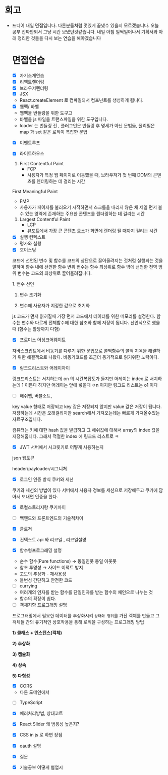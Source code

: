 # 회고 

- 드디어 내일 면접입니다. 다른분들처럼 멋있게 끝냈수 있을지 모르겠습니다. 오늘 공부 진짜안되서 그냥 시간 보냈던것같습니다. 내일 아침 일찍일어나서 기획서와 아래 정리한 것들을 다시 보는 연습을 해야겠습니다 

  #   면접연습
    - [x]  자기소개연습
    - [x]  리액트렌더링
    - [x]  브라우저렌더링
    - [x]  JSX
    - React.createElement 로 컴파일되서 컴포넌트를 생성하게 됩니다.

    - [x]  웹팩/ 바벨
    - 웹팩을 번들링을 위한 도구고
    - 바벨을 js 파일을 트랜스파일을 위한 도구입니다.
    - loader 는 번들링 전 , 플러그인은 번들링 후 명세가 아닌 문법들, 폴리필은 map 과 set 같은 로직이 복잡한 문법
    - [x]  이벤트루프

    - [x]  라이트하우스
    1. First Contentful Paint
        - FCP
        - 사용자가 특정 웹 페이지로 이동했을 때, 브라우저가 첫 번째 DOM의 콘텐츠를 렌더링하는 데 걸리는 시간

    First Meaningful Paint

    - FMP
    - 사용자가 페이지를 불러오기 시작하면서 스크롤을 내리지 않은 채 제일 먼저 볼 수 있는 영역에 존재하는 주요한 콘텐츠를 렌더링하는 데 걸리는 시간
    1. Largest Contentful Paint
        - LCP
        - 뷰포트에서 가장 큰 콘텐츠 요소가 화면에 렌더링 될 때까지 걸리는 시간

    - [x]  실행 컨텍스트
    - 평가와 실행

    - [x]  호이스팅

    코드에 선언된 변수 및 함수를 코드의 상단으로 끌어올려지는 것처럼 실행되는 것을 말하며 함수 내에 선언한 함수 변위 변수는 함수 최상위로 함수 밖에 선언한 전역 범위 변수는 코드의 최상위로 끌어올려집니다.

    1. 변수 선언

    1. 변수 초기화

    2. 변수에 사용자가 지정한 값으로 초기화

    js 코드가 먼저 읽혀질때 가장 먼저 코드에서 데이터를 위한 메모리를 설정한다. 함수는 변수와 다르게 전체함수에 대한 참조와 함께 저장이 됩니다. 선언식으로 했을때 (함수는 할당까지 다함)

    - [x]  프로미스 어싱크어웨이트

    자바스크립트에서 비동기를 다루기 위한 문법으로 콜백함수의 콜백 지옥을 해결하기 위한 해결책으로 나왔다. 비동기코드를 조금더 동기적으로 읽기위한 노력이다.

    - [x]  링크드리스트와 어레이차이

    링크드리스트는 서치하는데 on 의 시간복잡도가 들지만 어레이는 index 로 서치하는데 1 이든다 하지만 어레이는 앞에 넣을때 ㅇn 이지만 링크드 리스트는 o1 이다

    - [ ]  해쉬맵, 버블소트,

    key value 형태로 저장되고 key 갑은 저장되지 않지만 value 값은 저장이 됩니다. 저장하는데 시간은 오래걸리지만 search해서 가져오는데는 빠르게 가져올수있는자료구조입니다.

    컴퓨터는 키에 대한 hash 값을 발급하고 그 해쉬값에 대해서 array의 index 값을 지정해줍니다. 그래서 적절한 index 에 링크드 리스트로 ㅋ

    - [x]  JWT 서버에서 시크릿키로 어떻게 사용하는지

    json 웹토큰

    header/payloader/시그니처

    - [x]  로그인 인증 방식 쿠키와 세션

    쿠키와 세션의 방법이 있다 서버에서 사용자 정보를 세션으로 저장해두고 쿠키에 담아서 보내면 인증을 한다.

    - [x]  로컬스토리지랑 쿠키차이

    - [ ]  백엔드와 프론트엔드의 기술적차이

    - [x]  클로저

    - [x]  컨텍스트 api 와 리코일 , 리코일설명

    - [x]  함수형프로그래밍 설명
    - 순수 함수(Pure functions) → 동일인풋 동일 아웃풋
    - 참조 투명성 → 사이드 이팩트 방지
    - 고도의 추상화 - 재사용성
    - 블변성 간단하고 안전한 코드

      

    - [ ]  currying
    - 여러개의 인자를 받는 함수를 단일인자를 받는 함수의 체인으로 나누는 것
    - 함수의 확장이 쉽다.

    - [ ]  객체지향 프로그래밍 설명

    프로그래밍에서 필요한 데이터를 추상화시켜 `상태와 행위`를 가진 객체를 만들고 그 객체들 간의 유기적인 상호작용을 통해 로직을 구성하는 프로그래밍 방법

    **1) 클래스 + 인스턴스(객체)**

    **2) 추상화**

    **3) 캡슐화**

    **4) 상속**

    **5) 다형성**

    - [x]  CORS
    - 다른 도메인에서

    - [ ]  TypeScript

    - [x]  에러처리방법, 상태코트

    - [x]  React Slider 왜 범용성 높은지?
    - [x]  CSS in js 로 하면 장점

    - [x]  oauth 설명

    - [x]  질문
    - [x]  기술공부 어떻게 협업시
